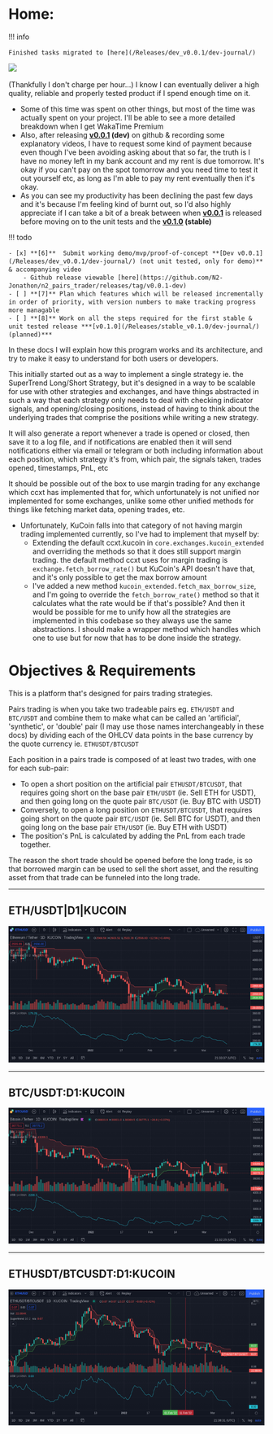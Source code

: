 # **Home:**

!!! info

    Finished tasks migrated to [here](/Releases/dev_v0.0.1/dev-journal/)

<a href="https://wakatime.com"><img src="https://wakatime.com/share/@spliffli/f8c024ff-274d-4aaa-b573-1e3f432f2f27.png" /></a>

(Thankfully I don't charge per hour...) I know I can eventually deliver a high quality, reliable and properly tested product if I spend enough time on it.

- Some of this time was spent on other things, but most of the time was actually spent on your project. I'll be able to see a more detailed breakdown when I get WakaTime Premium
- Also, after releasing **[v0.0.1](/Releases/dev_v0.0.1/dev-journal/) (dev)** on github & recording some explanatory videos, I have to request some kind of payment because even though I've been avoiding asking about that so far, the truth is I have no money left in my bank account and my rent is due tomorrow. It's okay if you can't pay on the spot tomorrow and you need time to test it out yourself etc, as long as I'm able to pay my rent eventually then it's okay.
- As you can see my productivity has been declining the past few days and it's because I'm feeling kind of burnt out, so I'd also highly appreciate if I can take a bit of a break between when **[v0.0.1](/Releases/dev_v0.0.1/dev-journal/)** is released before moving on to the unit tests and the **[v0.1.0](/Releases/stable_v0.0.1/dev-journal/) (stable)**

!!! todo

    - [x] **[6]**  Submit working demo/mvp/proof-of-concept **[Dev v0.0.1](/Releases/dev_v0.0.1/dev-journal/) (not unit tested, only for demo)** & accompanying video
        - Github release viewable [here](https://github.com/N2-Jonathon/n2_pairs_trader/releases/tag/v0.0.1-dev)
    - [ ] **[7]** Plan which features which will be released incrementally in order of priority, with version numbers to make tracking progress more managable
    - [ ] **[8]** Work on all the steps required for the first stable & unit tested release ***[v0.1.0](/Releases/stable_v0.1.0/dev-journal/) (planned)***

In these docs I will explain how this program works and its architecture, and try to make it easy to understand for
both users or developers.

This initially started out as a way to implement a single strategy ie. the SuperTrend Long/Short Strategy, but it's
designed in a way to be scalable for use with other strategies and exchanges, and have things abstracted in such a
way that each strategy only needs to deal with checking indicator signals, and opening/closing positions, instead of
having to think about the underlying trades that comprise the positions while writing a new strategy.

It will also generate a report whenever a trade is opened or closed, then save it to a log file, and if notifications
are enabled then it will send notifications either via email or telegram or both including information about each
position, which strategy it's from, which pair, the signals taken, trades opened, timestamps, PnL, etc

It should be possible out of the box to use margin trading for any exchange which ccxt has implemented that for, which
unfortunately is not unified nor implemented for some exchanges, unlike some other unified methods for things like
fetching market data, opening trades, etc.

- Unfortunately, KuCoin falls into that category of not having margin trading implemented currently, so I've had to
  implement that myself by:
  - Extending the default ccxt.kucoin in `core.exchanges.kucoin_extended` and overriding the
    methods so that it does still support margin trading. the default method ccxt uses for margin trading is
    `exchange.fetch_borrow_rate()` but KuCoin's API doesn't have that, and it's only possible to get the max borrow
    amount
  - I've added a new method `kucoin_extended.fetch_max_borrow_size`, and I'm going to override the
    `fetch_borrow_rate()` method so that it calculates what the rate would be if that's possible? And then it would be
    possible for me to unify how all the strategies are implemented in this codebase so they always use the same
    abstractions. I should make a wrapper method which handles which one to use but for now that has to be done inside
    the strategy.

# Objectives & Requirements

This is a platform that's designed for pairs trading strategies.

Pairs trading is when you take two tradeable pairs eg. `ETH/USDT` and `BTC/USDT` and combine them to make what can be called an 'artificial', 'synthetic', or 'double' pair (I may use those names interchangeably in these docs) by dividing each of the OHLCV data points in the base currency by the quote currency ie. `ETHUSDT/BTCUSDT`

Each position in a pairs trade is composed of at least two trades, with one for each sub-pair:

- To open a short position on the artificial pair `ETHUSDT/BTCUSDT`, that requires going short on the base pair `ETH/USDT` (ie. Sell ETH for USDT), and then going long on the quote pair `BTC/USDT` (ie. Buy BTC with USDT)
- Conversely, to open a long position on `ETHUSDT/BTCUSDT`, that requires going short on the quote pair `BTC/USDT` (ie. Sell BTC for USDT), and then going long on the base pair `ETH/USDT` (ie. Buy ETH with USDT)
- The position's PnL is calculated by adding the PnL from each trade together.

The reason the short trade should be opened before the long trade, is so that borrowed margin can be used to sell the short asset, and the resulting asset from that trade can be funneled into the long trade.

---

## **ETH/USDT|D1|KUCOIN**

![ETH/USDT:D1:KUCOIN - 2022-03-13 22-35-29](images/ETHUSDT-D1-KUCOIN%20-%202022-03-13%2022-35-29.png)

---

## BTC/USDT:D1:KUCOIN

![BTC/USDT:D1:KUCOIN - 2022-03-13 22-34-17](images/BTCUSDT:D1:KUCOIN%20-%20%202022-03-13%2022-34-17.png)

---

## ETHUSDT/BTCUSDT:D1:KUCOIN

![ETHUSDT/BTCUSDT:D1:KUCOIN - 2022-03-13 22-35-29](images/ETHUSDT-BTCUSDT:D1:KUCOIN%20-%202022-03-13%2022-40-24.png)
